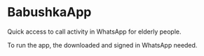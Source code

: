 # BabushkaApp
Quick access to call activity in WhatsApp for elderly people.

To run the app, the downloaded and signed in WhatsApp needed.
